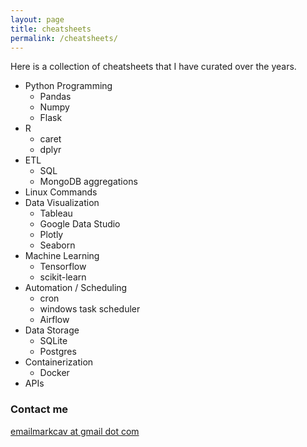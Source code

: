 ```yaml
---
layout: page
title: cheatsheets
permalink: /cheatsheets/
---
```


Here is a collection of cheatsheets that I have curated over the years. 

* Python Programming
  * Pandas
  * Numpy
  * Flask 
* R
  * caret
  * dplyr 
* ETL
  * SQL
  * MongoDB aggregations
* Linux Commands
* Data Visualization 
   * Tableau
   * Google Data Studio
   * Plotly
   * Seaborn
* Machine Learning
   * Tensorflow
   * scikit-learn
* Automation / Scheduling
  * cron
  * windows task scheduler
  * Airflow
* Data Storage
  * SQLite
  * Postgres
* Containerization
  * Docker
* APIs


### Contact me

[emailmarkcav at gmail dot com](mailto:emailmarkcav@gmail.com)
